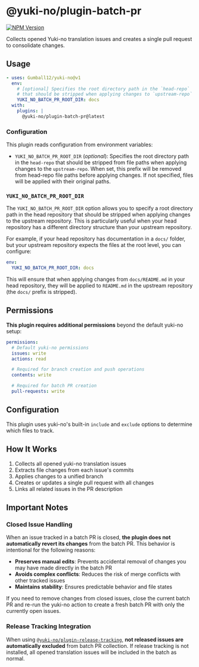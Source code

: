 # @yuki-no/plugin-batch-pr

[![NPM Version](https://img.shields.io/npm/v/@yuki-no/plugin-batch-pr?style=flat-square&label=@yuki-no/plugin-batch-pr)](https://www.npmjs.com/package/@yuki-no/plugin-batch-pr)

Collects opened Yuki-no translation issues and creates a single pull request to consolidate changes.

## Usage

```yaml
- uses: Gumball12/yuki-no@v1
  env:
    # [optional] Specifies the root directory path in the `head-repo`
    # that should be stripped when applying changes to `upstream-repo`
    YUKI_NO_BATCH_PR_ROOT_DIR: docs
  with:
    plugins: |
      @yuki-no/plugin-batch-pr@latest
```

### Configuration

This plugin reads configuration from environment variables:

- `YUKI_NO_BATCH_PR_ROOT_DIR` (_optional_): Specifies the root directory path in the `head-repo` that should be stripped from file paths when applying changes to the `upstream-repo`. When set, this prefix will be removed from head-repo file paths before applying changes. If not specified, files will be applied with their original paths.

### `YUKI_NO_BATCH_PR_ROOT_DIR`

The `YUKI_NO_BATCH_PR_ROOT_DIR` option allows you to specify a root directory path in the head repository that should be stripped when applying changes to the upstream repository. This is particularly useful when your head repository has a different directory structure than your upstream repository.

For example, if your head repository has documentation in a `docs/` folder, but your upstream repository expects the files at the root level, you can configure:

```yaml
env:
  YUKI_NO_BATCH_PR_ROOT_DIR: docs
```

This will ensure that when applying changes from `docs/README.md` in your head repository, they will be applied to `README.md` in the upstream repository (the `docs/` prefix is stripped).

## Permissions

**This plugin requires additional permissions** beyond the default yuki-no setup:

```yaml
permissions:
  # Default yuki-no permissions
  issues: write
  actions: read

  # Required for branch creation and push operations
  contents: write

  # Required for batch PR creation
  pull-requests: write
```

## Configuration

This plugin uses yuki-no's built-in `include` and `exclude` options to determine which files to track.

## How It Works

1. Collects all opened yuki-no translation issues
2. Extracts file changes from each issue's commits
3. Applies changes to a unified branch
4. Creates or updates a single pull request with all changes
5. Links all related issues in the PR description

## Important Notes

### Closed Issue Handling

When an issue tracked in a batch PR is closed, **the plugin does not automatically revert its changes** from the batch PR. This behavior is intentional for the following reasons:

- **Preserves manual edits**: Prevents accidental removal of changes you may have made directly in the batch PR
- **Avoids complex conflicts**: Reduces the risk of merge conflicts with other tracked issues
- **Maintains stability**: Ensures predictable behavior and file states

If you need to remove changes from closed issues, close the current batch PR and re-run the yuki-no action to create a fresh batch PR with only the currently open issues.

### Release Tracking Integration

When using [`@yuki-no/plugin-release-tracking`](../release-tracking/), **not released issues are automatically excluded** from batch PR collection. If release tracking is not installed, all opened translation issues will be included in the batch as normal.
